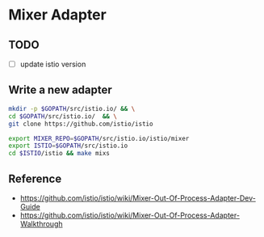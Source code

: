 # Mixer Adapter

## TODO

- [ ] update istio version

## Write a new adapter

```bash
mkdir -p $GOPATH/src/istio.io/ && \
cd $GOPATH/src/istio.io/  && \
git clone https://github.com/istio/istio

export MIXER_REPO=$GOPATH/src/istio.io/istio/mixer
export ISTIO=$GOPATH/src/istio.io
cd $ISTIO/istio && make mixs
```

## Reference

- https://github.com/istio/istio/wiki/Mixer-Out-Of-Process-Adapter-Dev-Guide
- https://github.com/istio/istio/wiki/Mixer-Out-Of-Process-Adapter-Walkthrough
